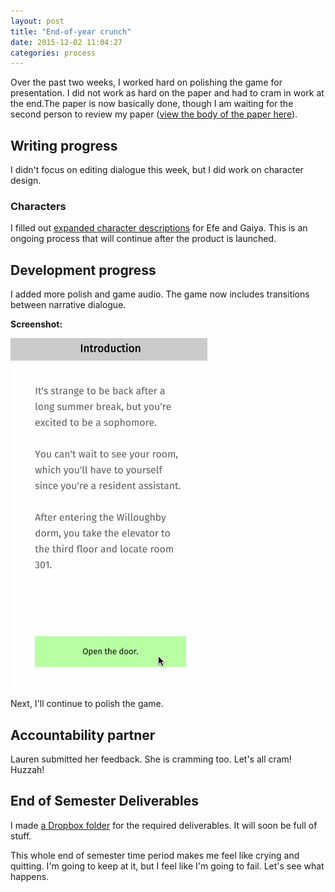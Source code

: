 ```yaml
---
layout: post
title: "End-of-year crunch"
date: 2015-12-02 11:04:27
categories: process
---
```


Over the past two weeks, I worked hard on polishing the game for presentation. I did not work as hard on the paper and had to cram in work at the end.The paper is now basically done, though I am waiting for the second person to review my paper ([view the body of the paper here](https://docs.google.com/document/d/1-8sv6ksHTsq8KLUZij2Z1yXVq1lIUNIEK2wlBo1FGBM/edit?usp=sharing)).

## Writing progress
I didn't focus on editing dialogue this week, but I did work on character design.

### Characters
I filled out [expanded character descriptions](https://docs.google.com/document/d/1Y4w9P1WTTMDXKP-KPo8HfjRmpT7pMSyP8SmPdh5DbDA/edit?usp=sharing) for Efe and Gaiya. This is an ongoing process that will continue after the product is launched.

## Development progress
I added more polish and game audio. The game now includes transitions between narrative dialogue.

**Screenshot:**

![](/assets/img/posts/2015-12-02/transition.gif)

Next, I'll continue to polish the game.

## Accountability partner
Lauren submitted her feedback. She is cramming too. Let's all cram! Huzzah!

## End of Semester Deliverables
I made [a Dropbox folder](https://www.dropbox.com/sh/vkdqs1f3atm7278/AAAOyNH9tOVjpfgKgwlkpz5Pa?dl=0) for the required deliverables. It will soon be full of stuff.

This whole end of semester time period makes me feel like crying and quitting. I'm going to keep at it, but I feel like I'm going to fail. Let's see what happens.
